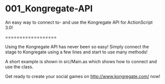 001_Kongregate-API
==================

An easy way to connect to- and use the Kongregate API for ActionScript 3.0!

==================

Using the Kongregate API has never been so easy! Simply connect the stage to Kongregate using 
a few lines and start to use many methods!

A short example is shown in src/Main.as which shows how to connect and use the class.

Get ready to create your social games on http://www.kongregate.com/ now!
